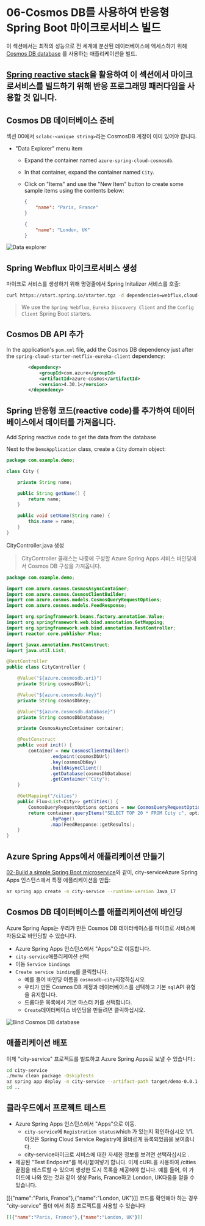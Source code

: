 # 06-Cosmos DB를 사용하여 반응형 Spring Boot 마이크로서비스 빌드

이 섹션에서는 최적의 성능으로 전 세계에 분산된 데이터베이스에 액세스하기 위해 [Cosmos DB database](https://docs.microsoft.com/en-us/azure/cosmos-db/?WT.mc_id=azurespringcloud-github-judubois) 를 사용하는 애플리케이션을 빌드.

[Spring reactive stack](https://docs.spring.io/spring/docs/current/spring-framework-reference/web-reactive.html)을 활용하여 이 섹션에서 마이크로서비스를 빌드하기 위해 반응 프로그래밍 패러다임을 사용할 것 입니다.
---

## Cosmos DB 데이터베이스 준비

섹션 00에서 `sclabc-<unique string>`라는 CosmosDB 계정이 이미 있어야 합니다.

- "Data Explorer" menu item
  - Expand the container named `azure-spring-cloud-cosmosdb`.
  - In that container, expand the container named `City`.
  - Click on "Items" and use the "New Item" button to create some sample items using the contents below:

    ```json
    {
        "name": "Paris, France"
    }
    ```

    ```json
    {
        "name": "London, UK"
    }
    ```

![Data explorer](images/6-02-data-explorer.png)

## Spring Webflux 마이크로서비스 생성

마이크로 서비스를 생성하기 위해 명령줄에서 Spring Initalizer 서비스를 호출:

```bash
curl https://start.spring.io/starter.tgz -d dependencies=webflux,cloud-eureka,cloud-config-client -d baseDir=city-service -d bootVersion=2.7.0 -d javaVersion=17 | tar -xzvf -
```

> We use the `Spring Webflux`, `Eureka Discovery Client` and the `Config Client` Spring Boot starters.

## Cosmos DB API 추가

In the application's `pom.xml` file, add the Cosmos DB dependency just after the `spring-cloud-starter-netflix-eureka-client` dependency:

```xml
        <dependency>
            <groupId>com.azure</groupId>
            <artifactId>azure-cosmos</artifactId>
            <version>4.30.1</version>
        </dependency>
```

## Spring 반응형 코드(reactive code)를 추가하여 데이터베이스에서 데이터를 가져옵니다.
Add Spring reactive code to get the data from the database

Next to the `DemoApplication` class, create a `City` domain object:

```java
package com.example.demo;

class City {

    private String name;

    public String getName() {
        return name;
    }

    public void setName(String name) {
        this.name = name;
    }
}
```

CityController.java 생성

> CityController 클래스는 나중에 구성할 Azure Spring Apps 서비스 바인딩에서 Cosmos DB 구성을 가져옵니다.

```java
package com.example.demo;

import com.azure.cosmos.CosmosAsyncContainer;
import com.azure.cosmos.CosmosClientBuilder;
import com.azure.cosmos.models.CosmosQueryRequestOptions;
import com.azure.cosmos.models.FeedResponse;

import org.springframework.beans.factory.annotation.Value;
import org.springframework.web.bind.annotation.GetMapping;
import org.springframework.web.bind.annotation.RestController;
import reactor.core.publisher.Flux;

import javax.annotation.PostConstruct;
import java.util.List;

@RestController
public class CityController {

    @Value("${azure.cosmosdb.uri}")
    private String cosmosDbUrl;

    @Value("${azure.cosmosdb.key}")
    private String cosmosDbKey;

    @Value("${azure.cosmosdb.database}")
    private String cosmosDbDatabase;

    private CosmosAsyncContainer container;

    @PostConstruct
    public void init() {
        container = new CosmosClientBuilder()
                .endpoint(cosmosDbUrl)
                .key(cosmosDbKey)
                .buildAsyncClient()
                .getDatabase(cosmosDbDatabase)
                .getContainer("City");
    }

    @GetMapping("/cities")
    public Flux<List<City>> getCities() {
        CosmosQueryRequestOptions options = new CosmosQueryRequestOptions();
        return container.queryItems("SELECT TOP 20 * FROM City c", options, City.class)
                .byPage()
                .map(FeedResponse::getResults);
    }
}
```

## Azure Spring Apps에서 애플리케이션 만들기

[02-Build a simple Spring Boot microservice](./02-build-a-simple-spring-boot-microservice.md)와 같이, city-serviceAzure Spring Apps 인스턴스에서 특정 애플리케이션을 만듭:

```bash
az spring app create -n city-service --runtime-version Java_17
```

## Cosmos DB 데이터베이스를 애플리케이션에 바인딩

Azure Spring Apps는 우리가 만든 Cosmos DB 데이터베이스를 마이크로 서비스에 자동으로 바인딩할 수 있습니다.

- Azure Spring Apps 인스턴스에서 "Apps"으로 이동합니다.
- `city-service`애플리케이션 선택
- 이동 `Service bindings`
- `Create service binding`를 클릭합니다.
  - 예를 들어 바인딩 이름을 `cosmosdb-city`지정하십시오
  - 우리가 만든 Cosmos DB 계정과 데이터베이스를 선택하고 기본 `sql`API 유형 을 유지합니다.
  - 드롭다운 목록에서 기본 마스터 키를 선택합니다.
  - `Create`데이터베이스 바인딩을 만들려면 클릭하십시오.

![Bind Cosmos DB database](images/6-03-bind-service-cosmosdb.png)

## 애플리케이션 배포

이제 "city-service" 프로젝트를 빌드하고 Azure Spring Apps로 보낼 수 있습니다.:

```bash
cd city-service
./mvnw clean package -DskipTests
az spring app deploy -n city-service --artifact-path target/demo-0.0.1-SNAPSHOT.jar
cd ..
```

## 클라우드에서 프로젝트 테스트

- Azure Spring Apps 인스턴스에서 "Apps"으로 이동.
  - `city-service`에 `Registration status`which 가 있는지 확인하십시오 1/1. 이것은 Spring Cloud Service Registry에 올바르게 등록되었음을 보여줍니다.
  - city-service마이크로 서비스에 대한 자세한 정보를 보려면 선택하십시오 .
- 제공된 "Test Endpoint"를 복사/붙여넣기 합니다.
이제 cURL을 사용하여 /cities끝점을 테스트할 수 있으며 생성한 도시 목록을 제공해야 합니다. 예를 들어, 이 가이드에 나와 있는 것과 같이 생성 Paris, France하고 London, UK다음을 얻을 수 있습니다.

[[{"name":"Paris, France"},{"name":"London, UK"}]]
코드를 확인해야 하는 경우 "city-service" 폴더 에서 최종 프로젝트를 사용할 수 있습니다


```json
[[{"name":"Paris, France"},{"name":"London, UK"}]]
```
